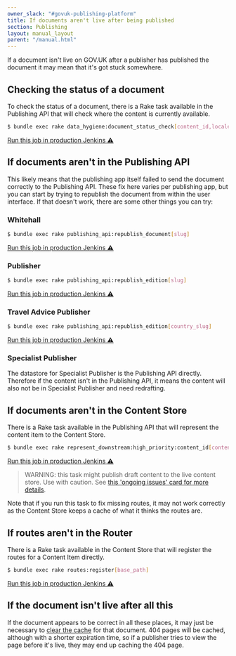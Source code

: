 ```yaml
---
owner_slack: "#govuk-publishing-platform"
title: If documents aren't live after being published
section: Publishing
layout: manual_layout
parent: "/manual.html"
---
```


If a document isn't live on GOV.UK after a publisher has published the document
it may mean that it's got stuck somewhere.

## Checking the status of a document

To check the status of a document, there is a Rake task available in the
Publishing API that will check where the content is currently available.

```bash
$ bundle exec rake data_hygiene:document_status_check[content_id,locale]
```

[Run this job in production Jenkins ⚠️](https://deploy.blue.production.govuk.digital/job/run-rake-task/parambuild/?TARGET_APPLICATION=publishing-api&MACHINE_CLASS=publishing_api&RAKE_TASK=data_hygiene:document_status_check[content_id,locale])

## If documents aren't in the Publishing API

This likely means that the publishing app itself failed to send the document
correctly to the Publishing API. These fix here varies per publishing app, but
you can start by trying to republish the document from within the user
interface. If that doesn't work, there are some other things you can try:

### Whitehall

```bash
$ bundle exec rake publishing_api:republish_document[slug]
```

[Run this job in production Jenkins ⚠️](https://deploy.blue.production.govuk.digital/job/run-rake-task/parambuild/?TARGET_APPLICATION=whitehall&MACHINE_CLASS=whitehall_backend&RAKE_TASK=publishing_api:republish_document[slug])

### Publisher

```bash
$ bundle exec rake publishing_api:republish_edition[slug]
```

[Run this job in production Jenkins ⚠️](https://deploy.blue.production.govuk.digital/job/run-rake-task/parambuild/?TARGET_APPLICATION=publisher&MACHINE_CLASS=backend&RAKE_TASK=publishing_api:republish_edition[slug])

### Travel Advice Publisher

```bash
$ bundle exec rake publishing_api:republish_edition[country_slug]
```

[Run this job in production Jenkins ⚠️](https://deploy.blue.production.govuk.digital/job/run-rake-task/parambuild/?TARGET_APPLICATION=travel-advice-publisher&MACHINE_CLASS=backend&RAKE_TASK=publishing_api:republish_edition[country_slug])

### Specialist Publisher

The datastore for Specialist Publisher is the Publishing API directly.
Therefore if the content isn't in the Publishing API, it means the content will
also not be in Specialist Publisher and need redrafting.

## If documents aren't in the Content Store

There is a Rake task available in the Publishing API that will represent the
content item to the Content Store.

```bash
$ bundle exec rake represent_downstream:high_priority:content_id[content_id]
```

[Run this job in production Jenkins ⚠️](https://deploy.blue.production.govuk.digital/job/run-rake-task/parambuild/?TARGET_APPLICATION=publishing-api&MACHINE_CLASS=publishing_api&RAKE_TASK=represent_downstream:high_priority:content_id[content_id])

> WARNING: this task might publish draft content to the live content store. Use with caution.
> See [this 'ongoing issues' card for more details](https://trello.com/c/bfAEuv4S/1576-consider-improving-documentation-on-the-consequences-of-running-representdownstream-rake-task-on-publishing-api).

Note that if you run this task to fix missing routes, it may not work correctly
as the Content Store keeps a cache of what it thinks the routes are.

## If routes aren't in the Router

There is a Rake task available in the Content Store that will register the
routes for a Content Item directly.

```bash
$ bundle exec rake routes:register[base_path]
```

[Run this job in production Jenkins ⚠️](https://deploy.blue.production.govuk.digital/job/run-rake-task/parambuild/?TARGET_APPLICATION=content-store&MACHINE_CLASS=content_store&RAKE_TASK=routes:register[base_path])

## If the document isn't live after all this

If the document appears to be correct in all these places, it may just be
necessary to [clear the cache](purge-cache.html) for that document. 404 pages
will be cached, although with a shorter expiration time, so if a publisher
tries to view the page before it's live, they may end up caching the 404 page.
